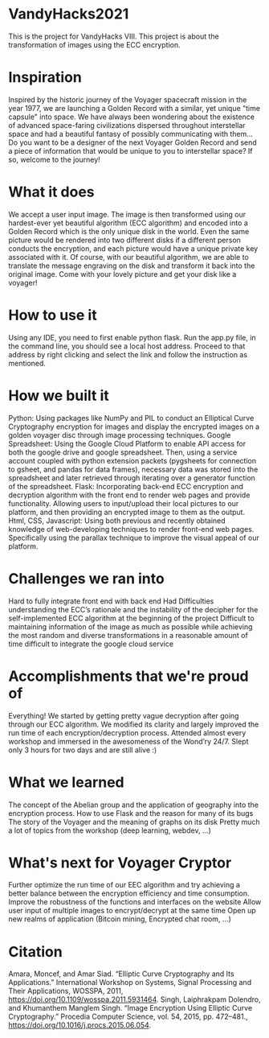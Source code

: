 # VandyHacks2021
This is the project for VandyHacks VIII. This project is about the transformation of images using the ECC encryption.

# Inspiration
Inspired by the historic journey of the Voyager spacecraft mission in the year 1977, we are launching a Golden Record with a similar, yet unique "time capsule" into space. We have always been wondering about the existence of advanced space-faring civilizations dispersed throughout interstellar space and had a beautiful fantasy of possibly communicating with them... Do you want to be a designer of the next Voyager Golden Record and send a piece of information that would be unique to you to interstellar space? If so, welcome to the journey!

# What it does
We accept a user input image. The image is then transformed using our hardest-ever yet beautiful algorithm (ECC algorithm) and encoded into a Golden Record which is the only unique disk in the world. Even the same picture would be rendered into two different disks if a different person conducts the encryption, and each picture would have a unique private key associated with it. Of course, with our beautiful algorithm, we are able to translate the message engraving on the disk and transform it back into the original image. Come with your lovely picture and get your disk like a voyager!

# How to use it
Using any IDE, you need to first enable python flask. Run the app.py file, in the command line, you should see a local host address. Proceed to that address by right clicking and select the link and follow the instruction as mentioned.

# How we built it
Python: Using packages like NumPy and PIL to conduct an Elliptical Curve Cryptography encryption for images and display the encrypted images on a golden voyager disc through image processing techniques.
Google Spreadsheet: Using the Google Cloud Platform to enable API access for both the google drive and google spreadsheet. Then, using a service account coupled with python extension packets (pygsheets for connection to gsheet, and pandas for data frames), necessary data was stored into the spreadsheet and later retrieved through iterating over a generator function of the spreadsheet.
Flask: Incorporating back-end ECC encryption and decryption algorithm with the front end to render web pages and provide functionality. Allowing users to input/upload their local pictures to our platform, and then providing an encrypted image to them as the output.
Html, CSS, Javascript: Using both previous and recently obtained knowledge of web-developing techniques to render front-end web pages. Specifically using the parallax technique to improve the visual appeal of our platform.
# Challenges we ran into
Hard to fully integrate front end with back end
Had Difficulties understanding the ECC’s rationale and the instability of the decipher for the self-implemented ECC algorithm at the beginning of the project
Difficult to maintaining information of the image as much as possible while achieving the most random and diverse transformations in a reasonable amount of time
difficult to integrate the google cloud service
# Accomplishments that we're proud of
Everything! We started by getting pretty vague decryption after going through our ECC algorithm. We modified its clarity and largely improved the run time of each encryption/decryption process.
Attended almost every workshop and immersed in the awesomeness of the Wond’ry 24/7.
Slept only 3 hours for two days and are still alive :)
# What we learned
The concept of the Abelian group and the application of geography into the encryption process.
How to use Flask and the reason for many of its bugs
The story of the Voyager and the meaning of graphs on its disk
Pretty much a lot of topics from the workshop (deep learning, webdev, …)
# What's next for Voyager Cryptor
Further optimize the run time of our EEC algorithm and try achieving a better balance between the encryption efficiency and time consumption.
Improve the robustness of the functions and interfaces on the website
Allow user input of multiple images to encrypt/decrypt at the same time
Open up new realms of application (Bitcoin mining, Encrypted chat room, …)
# Citation
Amara, Moncef, and Amar Siad. “Elliptic Curve Cryptography and Its Applications.” International Workshop on Systems, Signal Processing and Their Applications, WOSSPA, 2011, https://doi.org/10.1109/wosspa.2011.5931464. Singh, Laiphrakpam Dolendro, and Khumanthem Manglem Singh. “Image Encryption Using Elliptic Curve Cryptography.” Procedia Computer Science, vol. 54, 2015, pp. 472–481., https://doi.org/10.1016/j.procs.2015.06.054.
